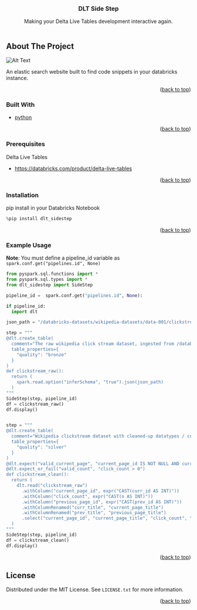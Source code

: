 <div id="top"></div>
<!--
*** Thanks for checking out the Best-README-Template. If you have a suggestion
*** that would make this better, please fork the repo and create a pull request
*** or simply open an issue with the tag "enhancement".
*** Don't forget to give the project a star!
*** Thanks again! Now go create something AMAZING! :D
-->

<!-- PROJECT SHIELDS -->
<!--
*** I'm using markdown "reference style" links for readability.
*** Reference links are enclosed in brackets [ ] instead of parentheses ( ).
*** See the bottom of this document for the declaration of the reference variables
*** for contributors-url, forks-url, etc. This is an optional, concise syntax you may use.
*** https://www.markdownguide.org/basic-syntax/#reference-style-links
-->

<!-- PROJECT LOGO -->
<br />
<div align="center">

  <h3 align="center">DLT Side Step</h3>

  <p align="center">
    Making your Delta Live Tables development interactive again.
    <br />
    <br />
  </p>
</div>

<!-- ABOUT THE PROJECT -->

## About The Project

![Alt Text](https://i.imgur.com/ssA2e1v.png)

An elastic search website built to find code snippets in your databricks instance.

<p align="right">(<a href="#top">back to top</a>)</p>

### Built With

- [python](https://www.python.org/)

<p align="right">(<a href="#top">back to top</a>)</p>

### Prerequisites

Delta Live Tables

- https://databricks.com/product/delta-live-tables

<p align="right">(<a href="#top">back to top</a>)</p>

### Installation

pip install in your Databricks Notebook

```python
%pip install dlt_sidestep
```

<p align="right">(<a href="#top">back to top</a>)</p>

### Example Usage

**Note**: You must define a pipeline_id variable as `spark.conf.get("pipelines.id", None)`

```python
from pyspark.sql.functions import *
from pyspark.sql.types import *
from dlt_sidestep import SideStep

pipeline_id =  spark.conf.get("pipelines.id", None):

if pipeline_id:
  import dlt

json_path = "/databricks-datasets/wikipedia-datasets/data-001/clickstream/raw-uncompressed-json/2015_2_clickstream.json"

step = """
@dlt.create_table(
  comment="The raw wikipedia click stream dataset, ingested from /databricks-datasets.",
  table_properties={
    "quality": "bronze"
  }
)
def clickstream_raw():
  return (
    spark.read.option("inferSchema", "true").json(json_path)
  )
"""
SideStep(step, pipeline_id)
df = clickstream_raw()
df.display()


step = """
@dlt.create_table(
  comment="Wikipedia clickstream dataset with cleaned-up datatypes / column names and quality expectations.",
  table_properties={
    "quality": "silver"
  }
)
@dlt.expect("valid_current_page", "current_page_id IS NOT NULL AND current_page_title IS NOT NULL")
@dlt.expect_or_fail("valid_count", "click_count > 0")
def clickstream_clean():
  return (
    dlt.read("clickstream_raw")
      .withColumn("current_page_id", expr("CAST(curr_id AS INT)"))
      .withColumn("click_count", expr("CAST(n AS INT)"))
      .withColumn("previous_page_id", expr("CAST(prev_id AS INT)"))
      .withColumnRenamed("curr_title", "current_page_title")
      .withColumnRenamed("prev_title", "previous_page_title")
      .select("current_page_id", "current_page_title", "click_count", "previous_page_id", "previous_page_title")
  )
"""
SideStep(step, pipeline_id)
df = clickstream_clean()
df.display()

```

<p align="right">(<a href="#top">back to top</a>)</p>

## License

Distributed under the MIT License. See `LICENSE.txt` for more information.

<p align="right">(<a href="#top">back to top</a>)</p>
